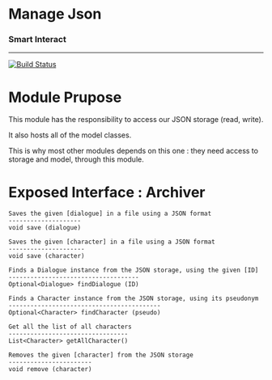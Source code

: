# Manage Json
### Smart Interact

---

[![Build Status](http://51.83.69.199:8080/buildStatus/icon?job=ManageJson-c)](http://51.83.69.199:8080/job/ManageJson-c/)

Module Prupose
===

This module has the responsibility to access our JSON storage (read, write).

It also hosts all of the model classes.

This is why most other modules depends on this one : they need access to storage and model, through this module. 

Exposed Interface : Archiver
===

```
Saves the given [dialogue] in a file using a JSON format
--------------------
void save (dialogue)
```
```
Saves the given [character] in a file using a JSON format
---------------------
void save (character)
```
```
Finds a Dialogue instance from the JSON storage, using the given [ID]
------------------------------------
Optional<Dialogue> findDialogue (ID)
```
```
Finds a Character instance from the JSON storage, using its pseudonym
------------------------------------------
Optional<Character> findCharacter (pseudo)
```
```
Get all the list of all characters
---------------------------------
List<Character> getAllCharacter()
```
```
Removes the given [character] from the JSON storage
-----------------------
void remove (character)
```